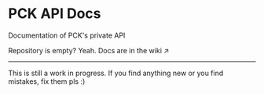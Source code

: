 # PCK API Docs
Documentation of PCK's private API

Repository is empty? Yeah. Docs are in the wiki ↗

---

This is still a work in progress. If you find anything new or you find mistakes, fix them pls :)

